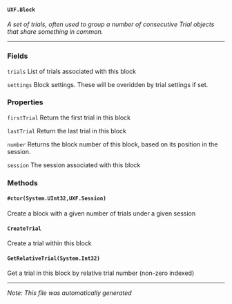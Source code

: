 #### `UXF.Block`
*A set of trials, often used to group a number of consecutive Trial objects that share something in common.*
---
### Fields
`trials` List of trials associated with this block
`settings` Block settings. These will be overidden by trial settings if set.
### Properties
`firstTrial` Return the first trial in this block
`lastTrial` Return the last trial in this block
`number` Returns the block number of this block, based on its position in the session.
`session` The session associated with this block
### Methods
#### `#ctor(System.UInt32,UXF.Session)`
Create a block with a given number of trials under a given session
#### `CreateTrial`
Create a trial within this block
#### `GetRelativeTrial(System.Int32)`
Get a trial in this block by relative trial number (non-zero indexed)
---
*Note: This file was automatically generated*
